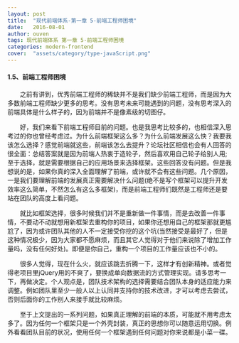 ```yaml
---
layout: post
title:  "现代前端体系-第一章 5-前端工程师困境"
date:   2016-08-01
author: ouven
tags: 现代前端体系 第一章 5-前端工程师困境
categories: modern-frontend
cover:  "assets/category/type-javaScript.png"
---
```


#### 1.5、前端工程师困境

&emsp;&emsp;之前有讲到，优秀前端工程师的稀缺并不是我们缺少前端工程师，而是因为大多数前端工程师缺少更多的思考。没有思考未来可能遇到的问题，没有思考深入的前端具体是什么样子的，因为前端并不是像素级的切图仔。

&emsp;&emsp;好，我们来看下前端工程师目前的问题。也是我思考比较多的，也相信深入思考过的你也曾经考虑过。为什么前端框架这么多？为什么前端发展这么快？我要我该怎么选择？感觉前端就这些，前端该怎么去提升？论坛社区相信也会有人回答的很全面：总结答案就是因为前端人热衷于造轮子，然后喜欢用自己轮子给别人用;至于选择，就是需要根据自己的应用场景来选择框架。这些回答没有问题。但是我想说的是，如果你真的深入全面理解了前端，或许就不会有这些问题。几个原因，一是我们要理解前端的发展真正需要解决什么问题(绝不是写个框架可以提升开发效率这么简单，不然怎么有这么多框架)，而是前端工程师们既然是工程师还是要站在团队的高度上看问题。

&emsp;&emsp;就比如框架选择，很多时候我们并不是重新做一件事情，而是去改善一件事情，不要动不动就想用新框架去重构你的项目，如果你还想用自己的框架那就更尴尬了，因为或许团队其他的人不一定接受你挖的这个坑(当然接受是最好了，但是这种情况极少，因为大家都不愿麻烦，而且其它人觉得对于他们来说除了增加工作量吗，没有任何好处)。即便是你自己，重构一个项目的工作量应该也不小的。

&emsp;&emsp;很多人觉得，现在什么火，就应该跳去折腾一下，这样才有创新精神。或者觉得老项目里jQuery用的不爽了，要换成单向数据流的方式管理实现。请多思考一下，再做决定。个人观点是，团队技术架构的选择需要结合团队本身的适应能力来调整。例如团队里至少一般人以上认同并支持你的技术改进，才可以考虑去尝试，否则后面你的工作别人来接手就比较麻烦。

&emsp;&emsp;至于上文提出的一系列问题，如果真正理解的前端的本质，可能就不用考虑太多了。因为任何一个框架只是一个外壳封装，真正的思想你可以随意运用切换。例外看看团队目前的状况，使用任何一个框架遇到任何问题对你来说都是小菜一碟。


